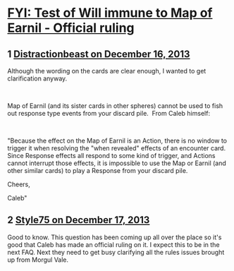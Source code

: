 # [FYI: Test of Will immune to Map of Earnil - Official ruling](https://community.fantasyflightgames.com/topic/95248-fyi-test-of-will-immune-to-map-of-earnil-official-ruling/)

## 1 [Distractionbeast on December 16, 2013](https://community.fantasyflightgames.com/topic/95248-fyi-test-of-will-immune-to-map-of-earnil-official-ruling/?do=findComment&comment=931882)

Although the wording on the cards are clear enough, I wanted to get clarification anyway. 

 

Map of Earnil (and its sister cards in other spheres) cannot be used to fish out response type events from your discard pile.  From Caleb himself:

 

"Because the effect on the Map of Earnil is an Action, there is no window to trigger it when resolving the "when revealed" effects of an encounter card. Since Response effects all respond to some kind of trigger, and Actions cannot interrupt those effects, it is impossible to use the Map or Earnil (and other similar cards) to play a Response from your discard pile.

Cheers,

Caleb"

## 2 [Style75 on December 17, 2013](https://community.fantasyflightgames.com/topic/95248-fyi-test-of-will-immune-to-map-of-earnil-official-ruling/?do=findComment&comment=932393)

Good to know. This question has been coming up all over the place so it's good that Caleb has made an official ruling on it. I expect this to be in the next FAQ. Next they need to get busy clarifying all the rules issues brought up from Morgul Vale.


